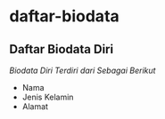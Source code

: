 daftar-biodata
==
Daftar Biodata Diri
--
*Biodata Diri Terdiri dari Sebagai Berikut*
- Nama
- Jenis Kelamin
- Alamat
